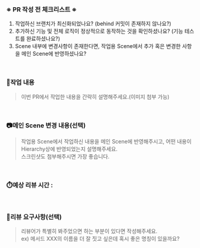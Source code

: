 ### ※ PR 작성 전 체크리스트 ※
1. 작업하신 브랜치가 최신화되었나요? (behind 커밋이 존재하지 않나요?)
2. 추가하신 기능 및 전체 로직이 정상적으로 동작하는 것을 확인하셨나요? (기능 테스트를 완료하셨나요?)
3. Scene 내부에 변경사항이 존재한다면, 작업용 Scene에서 추가 혹은 변경한 사항을 메인 Scene에 반영하셨나요?
<br/>

### 📝작업 내용
> 이번 PR에서 작업한 내용을 간략히 설명해주세요.(이미지 첨부 가능)
<br/>

### 📷메인 Scene 변경 내용(선택)
> 작업용 Scene에서 작업하신 내용을 메인 Scene에 반영해주시고, 어떤 내용이 Hierarchy상에 반영되었는지 설명해주세요. <br/>
> 스크린샷도 첨부해주시면 가장 좋습니다.
<br/>

### ⏱️예상 리뷰 시간 : 
<br/>

### 💬리뷰 요구사항(선택)
> 리뷰어가 특별히 봐주었으면 하는 부분이 있다면 작성해주세요.<br/>
> ex) 메서드 XXX의 이름을 더 잘 짓고 싶은데 혹시 좋은 명칭이 있을까요?
